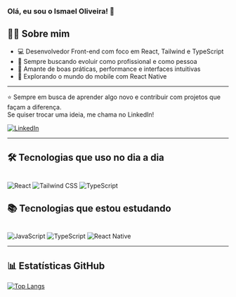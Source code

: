 ### Olá, eu sou o Ismael Oliveira! 👋  
## 👨‍💻 Sobre mim

- 💻 Desenvolvedor Front-end com foco em React, Tailwind e TypeScript
- 🎯 Sempre buscando evoluir como profissional e como pessoa
- 🚀 Amante de boas práticas, performance e interfaces intuitivas
- 📱 Explorando o mundo do mobile com React Native
---
⭐ Sempre em busca de aprender algo novo e contribuir com projetos que façam a diferença.  
Se quiser trocar uma ideia, me chama no LinkedIn!

[![LinkedIn](https://img.shields.io/badge/LinkedIn-0077B5?style=for-the-badge&logo=linkedin&logoColor=white)](https://www.linkedin.com/in/ismael-oliveira-5b4a98135/)

---

## 🛠️ Tecnologias que uso no dia a dia

<div style="display: inline_block"><br/>
  <img src="https://img.shields.io/badge/React-20232A?style=for-the-badge&logo=react&logoColor=61DAFB" alt="React" />
  <img src="https://img.shields.io/badge/Tailwind_CSS-38B2AC?style=for-the-badge&logo=tailwind-css&logoColor=white" alt="Tailwind CSS" />
  <img src="https://img.shields.io/badge/TypeScript-007ACC?style=for-the-badge&logo=typescript&logoColor=white" alt="TypeScript" />
</div>



## 📚 Tecnologias que estou estudando

<div style="display: inline_block"><br/>
  <img src="https://img.shields.io/badge/JavaScript-F7DF1E?style=for-the-badge&logo=javascript&logoColor=black" alt="JavaScript" />
  <img src="https://img.shields.io/badge/TypeScript-007ACC?style=for-the-badge&logo=typescript&logoColor=white" alt="TypeScript" />
  <img src="https://img.shields.io/badge/React_Native-20232A?style=for-the-badge&logo=react&logoColor=61DAFB" alt="React Native" />
</div>

---

## 📊 Estatísticas GitHub

[![Top Langs](https://github-readme-stats.vercel.app/api/top-langs/?username=ismaelp96&layout=compact&locale=pt-BR&theme=default)](https://github.com/anuraghazra/github-readme-stats)
